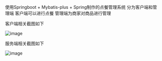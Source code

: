 使用Springboot + Mybatis-plus + Spring制作的点餐管理系统
分为客户端和管理端
客户端可以进行点餐
管理端为商家对商品进行管理

客户端相关截图如下



![image](https://github.com/user-attachments/assets/283a5482-b71e-4bc9-802c-d529aa227351)


服务端相关截图如下





![image](https://github.com/user-attachments/assets/47255dc0-3649-4669-afb0-25566f570cb8)
